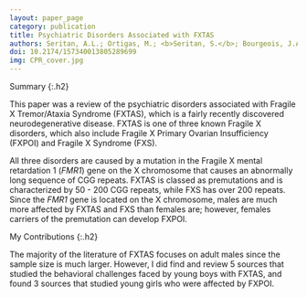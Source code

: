```yaml
---
layout: paper_page
category: publication
title: Psychiatric Disorders Associated with FXTAS
authors: Seritan, A.L.; Ortigas, M.; <b>Seritan, S.</b>; Bourgeois, J.A.; Hagerman, R.J.
doi: 10.2174/157340013805289699
img: CPR_cover.jpg
---
```

Summary
{:.h2}

This paper was a review of the psychiatric disorders associated with Fragile X Tremor/Ataxia Syndrome (FXTAS), which is a fairly recently discovered neurodegenerative disease.
FXTAS is one of three known Fragile X disorders, which also include Fragile X Primary Ovarian Insufficiency (FXPOI) and Fragile X Syndrome (FXS).

All three disorders are caused by a mutation in the Fragile X mental retardation 1 (<i>FMR1</i>) gene on the X chromosome that causes an abnormally long sequence of CGG repeats.
FXTAS is classed as premutations and is characterized by 50 - 200 CGG repeats, while FXS has over 200 repeats.
Since the <i>FMR1</i> gene is located on the X chromosome, males are much more affected by FXTAS and FXS than females are;
however, females carriers of the premutation can develop FXPOI.


My Contributions
{:.h2}

The majority of the literature of FXTAS focuses on adult males since the sample size is much larger.
However, I did find and review 5 sources that studied the behavioral challenges faced by young boys with FXTAS,
and found 3 sources that studied young girls who were affected by FXPOI.